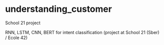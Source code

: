 # understanding_customer
School 21 project

RNN, LSTM, CNN, BERT for intent classification (project at School 21 (Sber) / Ecole 42)
